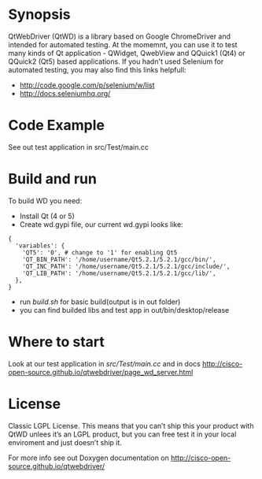 # Synopsis
QtWebDriver (QtWD) is a library based on Google ChromeDriver and intended for automated testing. At the momemnt, you can use it to test many kinds of Qt application - QWidget, QwebView and QQuick1 (Qt4) or QQuick2 (Qt5) based applications. If you hadn't used Selenium for automated testing, you may also find this links helpfull:
* http://code.google.com/p/selenium/w/list
* http://docs.seleniumhq.org/
# Code Example
See out test application in src/Test/main.cc

# Build and run
To build WD you need:
* Install Qt (4 or 5)
* Create wd.gypi file, our current wd.gypi looks like: 
```
{
  'variables': {
    'QT5': '0', # change to '1' for enabling Qt5
    'QT_BIN_PATH': '/home/username/Qt5.2.1/5.2.1/gcc/bin/',
    'QT_INC_PATH': '/home/username/Qt5.2.1/5.2.1/gcc/include/',
    'QT_LIB_PATH': '/home/username/Qt5.2.1/5.2.1/gcc/lib/',
  },
}

```
* run *build.sh* for basic build(output is in out folder)
* you can find builded libs and test app in out/bin/desktop/release
# Where to start
Look at our test application in *src/Test/main.cc* and in docs http://cisco-open-source.github.io/qtwebdriver/page_wd_server.html
# License
Classic LGPL License. This means that you can’t ship this your product with QtWD unlees it’s an LGPL product, but you can free test it in your local enviroment and just doesn’t ship it.

For more info see out Doxygen documentation on http://cisco-open-source.github.io/qtwebdriver/
